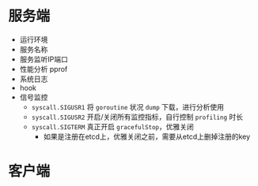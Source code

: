# 服务端

- 运行环境
- 服务名称
- 服务监听IP端口
- 性能分析 pprof
- 系统日志
- hook
- 信号监控
    - `syscall.SIGUSR1` 将 `goroutine` 状况 `dump` 下载，进行分析使用
    - `syscall.SIGUSR2` 开启/关闭所有监控指标，自行控制 `profiling` 时长
    - `syscall.SIGTERM` 真正开启 `gracefulStop`，优雅关闭
        - 如果是注册在etcd上，优雅关闭之前，需要从etcd上删掉注册的key

# 客户端
